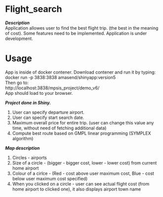 # Flight_search
***Description***  
Application allowes user to find the best flight trip. (the best in the meaning of cost).
Some features need to be implemented. Application is under development.

# Usage
App is inside of docker contener.
Download contener and run it by typing:  
docker run -p 3838:3838 amasend/shinyapp:version5  
Then go to:  
http://localhost:3838/mpsis_project/demo_v6/  
App should load to your browser.

***Project done in Shiny.***
1. User can specify departure airport.
2. User can specify start search date.
3. Maximum overall price for entire trip. (user can change this value any time, without need of fetching additional data)
4. Compute best route based on GMPL linear programming (SYMPLEX algorithm)


***Map description***
1. Circles - airports
2. Size of a circle - (bigger - bigger cost, lower - lower cost) from current home airport
3. Colour of a cirlce - (Red - cost above user maximum cost, Blue - cost below user maximum cost specified)
4. When you clicked on a circle - user can see actual flight cost (from home airport to clicked one), it also displays airport town name

